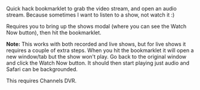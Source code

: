 Quick hack bookmarklet to grab the video stream, and open an audio stream. Because sometimes I want to listen to a show, not watch it :)

Requires you to bring up the shows modal (where you can see the Watch Now button), then hit the bookmarklet.

**Note:** This works with both recorded and live shows, but for live shows it requires a couple of extra steps. When you hit the bookmarklet it will open a new window/tab but the show won't play. Go back to the original window and click the Watch Now button. It should then start playing just audio and Safari can be backgrounded.

This requires Channels DVR.
